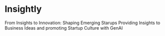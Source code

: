 # Insightly
From Insights to Innovation: Shaping Emerging Starups
Providing Insights to Business Ideas and promoting Startup Culture with GenAI
